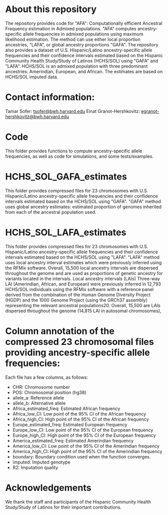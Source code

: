 # About this repository 
The repository provides code for "AFA": Computationally efficient Ancestral Frequency estimation in Admixed populations. "AFA" computes ancestry-specific allele frequencies in admixed populations using maximum likelihood estimation. The method can use either local proportion ancestries, "LAFA", or global ancestry proportions "GAFA". The repository also provides a dataset of U.S. Hispanic/Latino ancestry-specific allele frequencies and their confidence intervals estimated based on the Hispanic Community Health Study/Study of Latinos (HCHS/SOL) using "GAFA" and "LAFA". HCHS/SOL is an admixed population with three predominant ancestries: Amerindian, European, and African. The estimates are based on HCHS/SOL imputed data. 

# Contact information: 
Tamar Sofer:  tsofer@bwh.harvard.edu
Einat Granot-Hershkovitz:  egranot-hershkovitz@bwh.harvard.edu

# Code
This folder provides functions to compute ancestry-specific allele frequencies, as well as code for simulations, and some tests/examples. 

# HCHS_SOL_GAFA_estimates
This folder provides compressed files for 23 chromosomes with U.S. Hispanic/Latino ancestry-specific allele frequencies and their confidence intervals estimated based on the HCHS/SOL using "GAFA". "GAFA" method uses global ancestry estimates: estimated proportion of genomes inherited from each of the ancestral population used. 

# HCHS_SOL_LAFA_estimates
This folder provides compressed files for 23 chromosomes with U.S. Hispanic/Latino ancestry-specific allele frequencies and their confidence intervals estimated based on the HCHS/SOL using "LAFA". "LAFA" method uses local ancestry interval estimates which were previously inferred using the RFMix software. Overall, 15,500 local ancestry intervals are dispersed throughout the genome and are used as proportions of genetic ancestry for variants located in the intervals. 
Local ancestry intervals (LAIs)
Three-way LAI (Amerindian, African, and European) were previously inferred in 12,793 HCHS/SOL individuals using the RFMix software with a reference panel derived from the combination of the Human Genome Diversity Project (HGDP) and the 1000 Genome Project (using the GRCh37 assembly) representing the relevant ancestral populations20. Overall, 15,500 are LAIs dispersed throughout the genome (14,815 LAI in autosomal chromosomes),
# Column annotation of the compressed 23 chromosomal files providing ancestry-specific allele frequencies:

Each file has a few columns, as follows: 
- CHR:	Chromosome number
- POS:	Chromosomal position (hg38)
- allele_a:	Reference allele
- allele_b:	Alternative allele
- Africa_estimated_freq:	Estimated African frequency 
- Africa_low_CI:	Low point of the 95% CI of the African frequency
- Africa_high_CI:	High point of the 95% CI of the African frequency
- Europe_estimated_freq:	Estimated European frequency
- Europe_low_CI:	Low point of the 95% CI of the European frequency 
- Europe_high_CI:	High point of the 95% CI of the European frequency
- America_estimated_freq:	Estimated Amerindian frequency 
- America_low_CI:	Low point of the 95% CI of the Amerindian frequency
- America_high_CI:	High point of the 95% CI of the Amerindian frequency
- boundary:	Boundary condition used when the function converges. 
- imputed: Imputed genotype
- R2:	Imputation quality

# Acknowledgements
We thank the staff and participants of the Hispanic Community Health Study/Study of Latinos for their important contributions.

